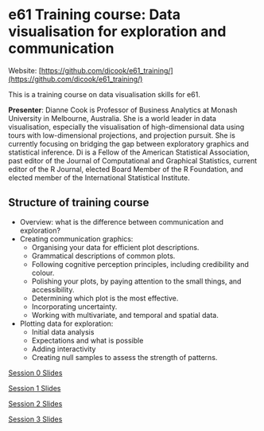 # e61 Training course: Data visualisation for exploration and communication

Website: [https://github.com/dicook/e61_training/](https://github.com/dicook/e61_training/)

This is a training course on data visualisation skills for e61. 

**Presenter**: Dianne Cook is Professor of Business Analytics at Monash University in Melbourne, Australia.  She is a world leader in data visualisation, especially the visualisation of high-dimensional data using tours with low-dimensional projections, and projection pursuit.  She is currently focusing on bridging the gap between exploratory graphics and statistical inference.  Di is a Fellow of the American Statistical Association, past editor of the Journal of Computational and Graphical Statistics, current editor of the R Journal, elected Board Member of the R Foundation, and elected member of the International Statistical Institute.

## Structure of training course

- Overview: what is the difference between communication and exploration?
- Creating communication graphics:
    - Organising your data for efficient plot descriptions. 
    - Grammatical descriptions of common plots.
    - Following cognitive perception principles, including credibility and colour.
    - Polishing your plots, by paying attention to the small things, and accessibility. 
    - Determining which plot is the most effective.
    - Incorporating uncertainty.
    - Working with multivariate, and temporal and spatial data.
- Plotting data for exploration:
    - Initial data analysis
    - Expectations and what is possible
    - Adding interactivity
    - Creating null samples to assess the strength of patterns.

[Session 0 Slides](https://github.com/dicook/e61_training/slides0.html)

[Session 1 Slides](https://github.com/dicook/e61_training/slides1.html)

[Session 2 Slides](https://github.com/dicook/e61_training/slides2.html)

[Session 3 Slides](https://github.com/dicook/e61_training/slides3.html)


